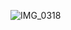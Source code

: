 ![IMG_0318](https://github.com/farmJun/workout-farmJun/assets/101688752/b3e85647-efe8-4feb-8e21-c6f955163137)
